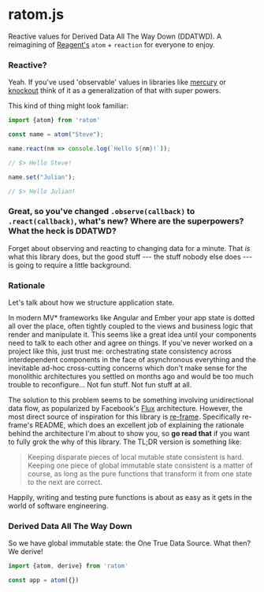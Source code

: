 # ratom.js
Reactive values for Derived Data All The Way Down (DDATWD). A reimagining of [Reagent's](http://github.com/reagent-project/reagent) `atom` + `reaction` for everyone to enjoy.

### Reactive?

Yeah. If you've used 'observable' values in libraries like [mercury](https://github.com/Raynos/mercury) or [knockout](http://knockoutjs.com) think of it as a generalization of that with super powers.

This kind of thing might look familiar:

```javascript
import {atom} from 'ratom'

const name = atom("Steve");

name.react(nm => console.log(`Hello ${nm}!`));

// $> Hello Steve!

name.set("Julian");

// $> Hello Julian!
```

### Great, so you've changed `.observe(callback)` to `.react(callback)`, what's new? Where are the superpowers? What the heck is DDATWD?

Forget about observing and reacting to changing data for a minute. That *is* what this library does, but the good stuff --- the stuff nobody else does --- is going to require a little background.


### Rationale

Let's talk about how we structure application state.

In modern MV* frameworks like Angular and Ember your app state is dotted all over the place, often tightly coupled to the views and business logic that render and manipulate it. This seems like a great idea until your components need to talk to each other and agree on things. If you've never worked on a project like this, just trust me: orchestrating state consistency across interdependent components in the face of asynchronous everything and the inevitable ad-hoc cross-cutting concerns which don't make sense for the monolithic architectures you settled on months ago and would be too much trouble to reconfigure... Not fun stuff. Not fun stuff at all.

The solution to this problem seems to be something involving unidirectional data flow, as popularized by Facebook's [Flux](https://facebook.github.io/flux/) architecture. However, the most direct source of inspiration for this library is [re-frame](https://github.com/day8/re-frame). Specifically re-frame's README, which does an excellent job of explaining the rationale behind the architecture I'm about to show you, so **go read that** if you want to fully grok the why of this library. The TL;DR version is something like:

> Keeping disparate pieces of local mutable state consistent is hard. Keeping one piece of global immutable state consistent is a matter of course, as long as the pure functions that transform it from one state to the next are correct.

Happily, writing and testing pure functions is about as easy as it gets in the world of software engineering.

### Derived Data All The Way Down

So we have global immutable state: the One True Data Source. What then? We derive!

```javascript
import {atom, derive} from 'ratom'

const app = atom({})
```

